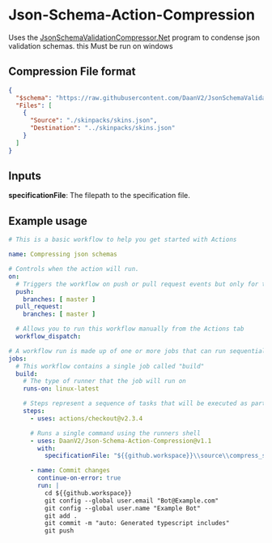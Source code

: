 # Json-Schema-Action-Compression

Uses the [JsonSchemaValidationCompressor.Net](https://github.com/DaanV2/JsonSchemaValidationCompressor.Net) program to condense json validation schemas. this Must be run on windows

## Compression File format

```json
{
  "$schema": "https://raw.githubusercontent.com/DaanV2/JsonSchemaValidationCompressor.Net/master/Schema/Compression%20Schema.json",
  "Files": [
    {
      "Source": "./skinpacks/skins.json",
      "Destination": "../skinpacks/skins.json"
    }
  ]
}
```

## Inputs

**specificationFile**:
The filepath to the specification file.

## Example usage

```yml
# This is a basic workflow to help you get started with Actions

name: Compressing json schemas

# Controls when the action will run. 
on:
  # Triggers the workflow on push or pull request events but only for the master branch
  push:
    branches: [ master ]
  pull_request:
    branches: [ master ]

  # Allows you to run this workflow manually from the Actions tab
  workflow_dispatch:

# A workflow run is made up of one or more jobs that can run sequentially or in parallel
jobs:
  # This workflow contains a single job called "build"
  build:
    # The type of runner that the job will run on
    runs-on: linux-latest

    # Steps represent a sequence of tasks that will be executed as part of the job
    steps:
      - uses: actions/checkout@v2.3.4

      # Runs a single command using the runners shell
      - uses: DaanV2/Json-Schema-Action-Compression@v1.1
        with:
          specificationFile: "${{github.workspace}}\\source\\compress_specification.json"

      - name: Commit changes
        continue-on-error: true
        run: |
          cd ${{github.workspace}}
          git config --global user.email "Bot@Example.com"
          git config --global user.name "Example Bot"
          git add .
          git commit -m "auto: Generated typescript includes"
          git push
```
